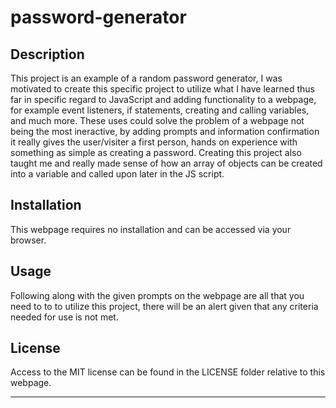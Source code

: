 # password-generator

## Description

This project is an example of a random password generator, I was motivated to create this specific project to utilize what I have learned thus far in specific regard to JavaScript and adding functionality to a webpage, for example event listeners, if statements, creating and calling variables, and much more. These uses could solve the problem of a webpage not being the most ineractive, by adding prompts and information confirmation it really gives the user/visiter a first person, hands on experience with something as simple as creating a password. Creating this project also taught me and really made sense of how an array of objects can be created into a variable and called upon later in the JS script.


## Installation

This webpage requires no installation and can be accessed via your browser.

## Usage

Following along with the given prompts on the webpage are all that you need to to to utilize this project, there will be an alert given that any criteria needed for use is not met. 


## License

Access to the MIT license can be found in the LICENSE folder relative to this webpage.

---
